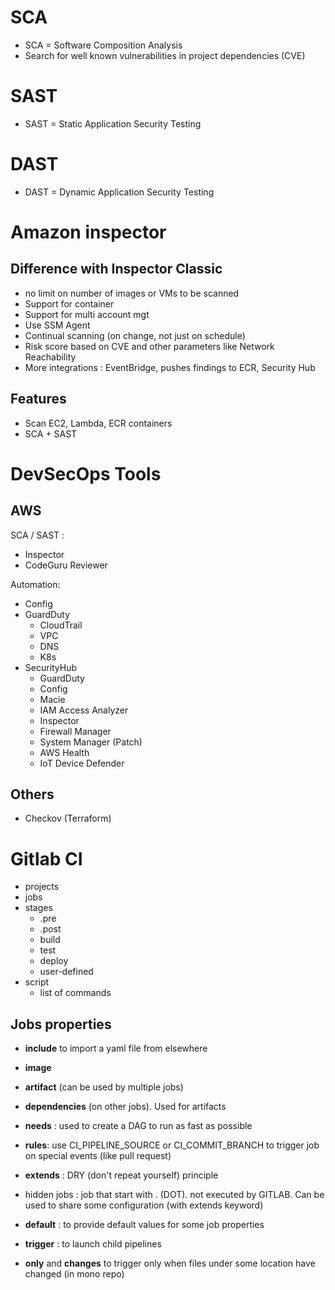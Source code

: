 # SCA 

* SCA = Software Composition Analysis
* Search for well known vulnerabilities in project dependencies (CVE)

# SAST

* SAST = Static Application Security Testing

# DAST

* DAST = Dynamic Application Security Testing

# Amazon inspector

## Difference with Inspector Classic

* no limit on number of images or VMs to be scanned
* Support for container
* Support for multi account mgt
* Use SSM Agent
* Continual scanning (on change, not just on schedule)
* Risk score based on CVE and other parameters like Network Reachability
* More integrations : EventBridge, pushes findings to ECR, Security Hub

## Features

* Scan EC2, Lambda, ECR containers
* SCA + SAST

# DevSecOps Tools

## AWS

SCA / SAST : 
* Inspector
* CodeGuru Reviewer

Automation:
* Config
* GuardDuty
  * CloudTrail
  * VPC
  * DNS
  * K8s
* SecurityHub
  * GuardDuty
  * Config
  * Macie
  * IAM Access Analyzer
  * Inspector
  * Firewall Manager
  * System Manager (Patch)
  * AWS Health
  * IoT Device Defender

## Others

* Checkov (Terraform)

# Gitlab CI

* projects
* jobs
* stages
  * .pre
  * .post
  * build
  * test
  * deploy
  * user-defined
* script
  * list of commands

## Jobs properties

* **include** to import a yaml file from elsewhere

* **image**
* **artifact** (can be used by multiple jobs)
* **dependencies** (on other jobs). Used for artifacts
* **needs** : used to create a DAG to run as fast as possible
* **rules**: use CI_PIPELINE_SOURCE or CI_COMMIT_BRANCH to trigger job on special events (like pull request)
* **extends** : DRY (don't repeat yourself) principle
* hidden jobs : job that start with . (DOT). not executed by GITLAB. Can be used to share some configuration (with extends keyword)
* **default** : to provide default values for some job properties
* **trigger** : to launch child pipelines
* **only** and **changes** to trigger only when files under some location have changed (in mono repo)
